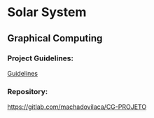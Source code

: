 # Solar System

## Graphical Computing

### Project Guidelines:

[Guidelines](guidelines.pdf)

### Repository:

https://gitlab.com/machadovilaca/CG-PROJETO
